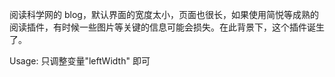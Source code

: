 阅读科学网的 blog，默认界面的宽度太小，页面也很长，如果使用简悦等成熟的阅读插件，有时候一些图片等关键的信息可能会损失。在此背景下，这个插件诞生了。

Usage: 只调整变量"leftWidth" 即可
